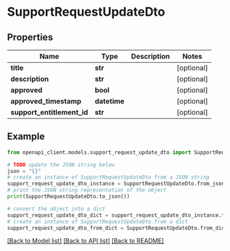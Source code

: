 # SupportRequestUpdateDto


## Properties

Name | Type | Description | Notes
------------ | ------------- | ------------- | -------------
**title** | **str** |  | [optional] 
**description** | **str** |  | [optional] 
**approved** | **bool** |  | [optional] 
**approved_timestamp** | **datetime** |  | [optional] 
**support_entitlement_id** | **str** |  | [optional] 

## Example

```python
from openapi_client.models.support_request_update_dto import SupportRequestUpdateDto

# TODO update the JSON string below
json = "{}"
# create an instance of SupportRequestUpdateDto from a JSON string
support_request_update_dto_instance = SupportRequestUpdateDto.from_json(json)
# print the JSON string representation of the object
print(SupportRequestUpdateDto.to_json())

# convert the object into a dict
support_request_update_dto_dict = support_request_update_dto_instance.to_dict()
# create an instance of SupportRequestUpdateDto from a dict
support_request_update_dto_from_dict = SupportRequestUpdateDto.from_dict(support_request_update_dto_dict)
```
[[Back to Model list]](../README.md#documentation-for-models) [[Back to API list]](../README.md#documentation-for-api-endpoints) [[Back to README]](../README.md)


